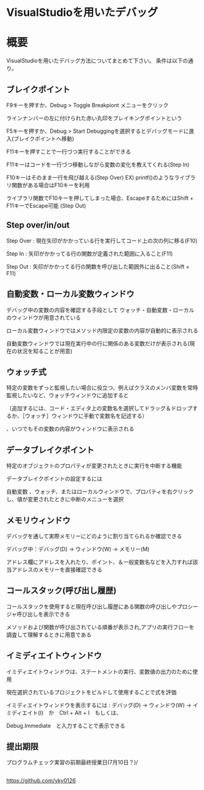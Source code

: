# VisualStudioを用いたデバッグ

# 概要
VisualStudioを用いたデバッグ方法についてまとめて下さい。
条件は以下の通り。

  ## ブレイクポイント
  F9キーを押すか、Debug > Toggle Breakpiont メニューをクリック
  
  ラインナンバーの左に付けられた赤い丸印をブレイキングポイントという
  
  F5キーを押すか、Debug > Start Debuggingを選択するとデバッグモードに進入(ブレイクポイントへ移動)
  
  F11キーを押すことで一行づつ実行することができる
  
  F11キーはコードを一行づつ移動しながら変数の変化を教えてくれる(Step In)
  
  F10キーはそのまま一行を飛び越える(Step Over) EX) printf()のようなライブラリ関数がある場合はF10キーを利用
  
  ライブラリ関数でF10キーを押してしまった場合、EscapeするためにはShift + F11キーでEscape可能 (Step Out)
  
  ## Step over/in/out
  
  Step Over : 現在矢印がかかっている行を実行してコード上の次の列に移る(F10)
  
  Step In : 矢印がかかってる行の関数が定義された範囲に入ること(F11)
  
  Step Out : 矢印がかかってる行の関数を呼び出した範囲外に出ること(Shift + F11)
  
  ## 自動変数・ローカル変数ウィンドウ
  
  デバッグ中の変数の内容を確認する手段として ウォッチ・自動変数・ローカルのウィンドウが用意されている
  
  ローカル変数ウィンドウではメソッド内限定の変数の内容が自動的に表示される
  
  自動変数ウィンドウでは現在実行中の行に関係のある変数だけが表示される(現在の状況を知ることが用意)
  
  ## ウォッチ式
  特定の変数をずっと監視したい場合に役立つ、例えばクラスのメンバ変数を常時監視したいなど、ウォッチウィンドウに追加すると
  
  （追加するには、コード・エディタ上の変数名を選択してドラッグ＆ドロップするか、［ウォッチ］ウィンドウに手動で変数名を記述する）
  
  、いつでもその変数の内容がウィンドウに表示される
  
  ## データブレイクポイント
  特定のオブジェクトのプロパティが変更されたときに実行を中断する機能
  
  データブレイクポイントの設定するには
  
  自動変数 、ウォッチ、またはローカルウィンドウで、プロパティを右クリックし、値が変更されたときに中断のメニューを選択
  
  ## メモリウィンドウ
  
  デバッグを通して実際メモリーにどのように割り当てられるか確認できる
  
  デバッグ中：デバッグ(D) -> ウィンドウ(W) -> メモリー(M)
  
  アドレス欄にアドレスを入れたり、ポイント、＆一般変数名などを入力すれば該当アドレスのメモリーを直接確認できる
  
  ## コールスタック(呼び出し履歴)
  
  コールスタックを使用すると現在呼び出し履歴にある関数の呼び出しやプロシージャ呼び出しを表示できる
  
  メソッドおよび関数が呼び出されている順番が表示され,アプリの実行フローを調査して理解するときに用意である
  
  ## イミディエイトウィンドウ
  
  イミディエイトウィンドウは、ステートメントの実行、変数値の出力のために使用
  
  現在選択されているプロジェクトをビルドして使用することで式を評価
  
  イミディエイトウィンドウを表示するには : デバッグ(D) -> ウィンドウ(W) -> イミディエイト(I)　か　Ctrl + Alt + I　もしくは、
  
  Debug.Immediate　と入力することで表示できる
  


## 提出期限
プログラムチェック実習の前期最終授業日(7月10日？)/

##

https://github.com/yky0126
